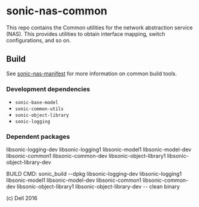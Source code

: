 # sonic-nas-common
This repo contains the Common utilities for the network abstraction service (NAS). This provides utilities to obtain interface mapping, switch configurations, and so on.

## Build
See [sonic-nas-manifest](https://github.com/Azure/sonic-nas-manifest) for more information on common build tools.

### Development dependencies
* `sonic-base-model`
* `sonic-common-utils`
* `sonic-object-library`
* `sonic-logging`

### Dependent packages
libsonic-logging-dev libsonic-logging1 libsonic-model1 libsonic-model-dev libsonic-common1 libsonic-common-dev libsonic-object-library1 libsonic-object-library-dev

BUILD CMD: sonic_build --dpkg libsonic-logging-dev libsonic-logging1 libsonic-model1 libsonic-model-dev libsonic-common1 libsonic-common-dev libsonic-object-library1 libsonic-object-library-dev -- clean binary

(c) Dell 2016
